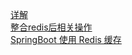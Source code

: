 [详解](https://mp.weixin.qq.com/s?__biz=MzI4Njc5NjM1NQ==&mid=2247487254&idx=1&sn=528c7d5f071558962813d0f75113d18a&chksm=ebd6303adca1b92c2475b52ad1a674bc3b9a8d224b6e408515ddbfb3e91cd0ea2e817d52ad75&mpshare=1&scene=1&srcid=1227CC59fDH0J2XAqVEKmFw8#rd)  
[整合redis后相关操作](https://www.jianshu.com/p/19e851a3edba)  
[SpringBoot 使用 Redis 缓存](https://mp.weixin.qq.com/s?__biz=MzI4Njc5NjM1NQ==&mid=2247485680&idx=1&sn=ab219075b84bd03a6bed9a0e29269ad0&chksm=ebd637dcdca1becab83d543cc00d81d60076edf490bc5b26443660a18205731b3f49501d07a1&scene=21#wechat_redirect)